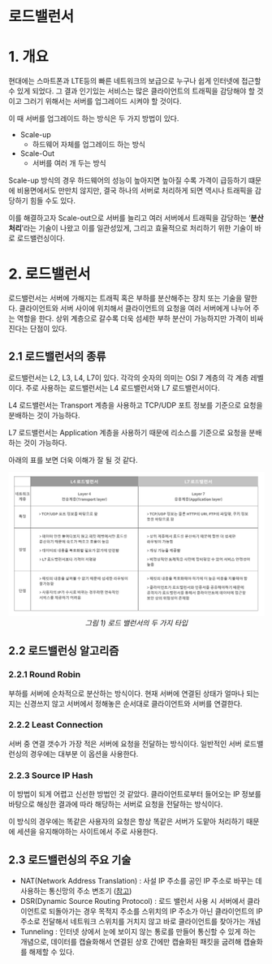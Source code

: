 # 로드밸런서

# 1. 개요

현대에는 스마트폰과 LTE등의 빠른 네트워크의 보급으로 누구나 쉽게 인터넷에 접근할 수 있게 되었다. 그 결과 인기있는 서비스는 많은 클라이언트의 트래픽을 감당해야 할 것이고 그러기 위해서는 서버를 업그레이드 시켜야 할 것이다.

이 때 서버를 업그레이드 하는 방식은 두 가지 방법이 있다.

-   Scale-up
    -   하드웨어 자체를 업그레이드 하는 방식
-   Scale-Out
    -   서버를 여러 개 두는 방식

Scale-up 방식의 경우 하드웨어의 성능이 높아지면 높아질 수록 가격이 급등하기 떄문에 비용면에서도 만만치 않지만, 결국 하나의 서버로 처리하게 되면 역시나 트래픽을 감당하기 힘들 수도 있다.

이를 해결하고자 Scale-out으로 서버를 늘리고 여러 서버에서 트래픽을 감당하는 ‘**분산 처리**’라는 기술이 나왔고 이를 일관성있게, 그리고 효율적으로 처리하기 위한 기술이 바로 로드밸런싱이다.

# 2. 로드밸런서

로드밸런서는 서버에 가해지는 트래픽 혹은 부하를 분산해주는 장치 또는 기술을 말한다. 클라이언트와 서버 사이에 위치해서 클라이언트의 요청을 여러 서버에게 나누어 주는 역할을 한다. 상위 계층으로 갈수록 더욱 섬세한 부하 분산이 가능하지만 가격이 비싸진다는 단점이 있다.

## 2.1 로드밸런서의 종류

로드밸런서는 L2, L3, L4, L7이 있다. 각각의 숫자의 의미는 OSI 7 계층의 각 계층 레벨이다. 주로 사용하는 로드밸런서는 L4 로드밸런서와 L7 로드밸런서이다.

L4 로드밸런서는 Transport 계층을 사용하고 TCP/UDP 포트 정보를 기준으로 요청을 분배하는 것이 가능하다.

L7 로드밸런서는 Application 계층을 사용하기 때문에 리소스를 기준으로 요청을 분배하는 것이 가능하다.

아래의 표를 보면 더욱 이해가 잘 될 것 같다.

<p align="center">
	<img src="../images/load balancer.png"><br>
	<em>그림 1) 로드 밸런서의 두 가지 타입</em>
</p>

## 2.2 로드밸런싱 알고리즘

### 2.2.1 Round Robin

부하를 서버에 순차적으로 분산하는 방식이다. 현재 서버에 연결된 상태가 얼마나 되는지는 신경쓰지 않고 서버에서 정해놓은 순서대로 클라이언트와 서버를 연결한다.

### 2.2.2 Least Connection

서버 중 연결 갯수가 가장 적은 서버에 요청을 전달하는 방식이다. 일반적인 서버 로드밸런싱의 경우에는 대부분 이 옵션을 사용한다.

### 2.2.3 Source IP Hash

이 방법이 되게 어렵고 신선한 방법인 것 같았다. 클라이언트로부터 들어오는 IP 정보를 바탕으로 해싱한 결과에 따라 해당하는 서버로 요청을 전달하는 방식이다.

이 방식의 경우에는 똑같은 사용자의 요청은 항상 똑같은 서버가 도맡아 처리하기 때문에 세션을 유지해야하는 사이트에서 주로 사용한다.

## 2.3 로드밸런싱의 주요 기술

-   NAT(Network Address Translation) : 사설 IP 주소를 공인 IP 주소로 바꾸는 데 사용하는 통신망의 주소 변조기 ([참고](https://aws-hyoh.tistory.com/145))
-   DSR(Dynamic Source Routing Protocol) : 로드 밸런서 사용 시 서버에서 클라이언트로 되돌아가는 경우 목적지 주소를 스위치의 IP 주소가 아닌 클라이언트의 IP 주소로 전달해서 네트워크 스위치를 거치지 않고 바로 클라이언트를 찾아가는 개념
-   Tunneling : 인터넷 상에서 눈에 보이지 않는 통로를 만들어 통신할 수 있게 하는 개념으로, 데이터를 캡슐화해서 연결된 상호 간에만 캡슐화된 패킷을 굽려해 캡슐화를 해제할 수 있다.
